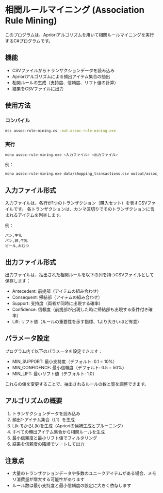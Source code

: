 # 相関ルールマイニング (Association Rule Mining)

このプログラムは、Aprioriアルゴリズムを用いて相関ルールマイニングを実行するC#プログラムです。

## 機能

- CSVファイルからトランザクションデータを読み込み
- Aprioriアルゴリズムによる頻出アイテム集合の抽出
- 相関ルールの生成（支持度、信頼度、リフト値の計算）
- 結果をCSVファイルに出力

## 使用方法

### コンパイル

```bash
mcs assoc-rule-mining.cs -out:assoc-rule-mining.exe
```

### 実行

```bash
mono assoc-rule-mining.exe <入力ファイル> <出力ファイル>
```

例：
```bash
mono assoc-rule-mining.exe data/shopping_transactions.csv output/assoc_rules_output.csv
```

## 入力ファイル形式

入力ファイルは、各行が1つのトランザクション（購入セット）を表すCSVファイルです。
各トランザクションは、カンマ区切りでそのトランザクションに含まれるアイテムを列挙します。

例：
```
パン,牛乳
パン,卵,牛乳
ビール,おむつ
```

## 出力ファイル形式

出力ファイルは、抽出された相関ルールを以下の列を持つCSVファイルとして保存します：

- Antecedent: 前提部（アイテムの組み合わせ）
- Consequent: 帰結部（アイテムの組み合わせ）
- Support: 支持度（両者が同時に出現する確率）
- Confidence: 信頼度（前提部が出現した時に帰結部も出現する条件付き確率）
- Lift: リフト値（ルールの重要性を示す指標、1より大きいほど有意）

## パラメータ設定

プログラム内で以下のパラメータを設定できます：

- MIN_SUPPORT: 最小支持度（デフォルト: 0.1 = 10%）
- MIN_CONFIDENCE: 最小信頼度（デフォルト: 0.5 = 50%）
- MIN_LIFT: 最小リフト値（デフォルト: 1.0）

これらの値を変更することで、抽出されるルールの数と質を調整できます。

## アルゴリズムの概要

1. トランザクションデータを読み込み
2. 頻出1-アイテム集合（L1）を生成
3. L(k-1)からL(k)を生成（Aprioriの候補生成とプルーニング）
4. すべての頻出アイテム集合から相関ルールを生成
5. 最小信頼度と最小リフト値でフィルタリング
6. 結果を信頼度の降順でソートして出力

## 注意点

- 大量のトランザクションデータや多数のユニークアイテムがある場合、メモリ消費量が増大する可能性があります
- ルール数は最小支持度と最小信頼度の設定に大きく依存します 
